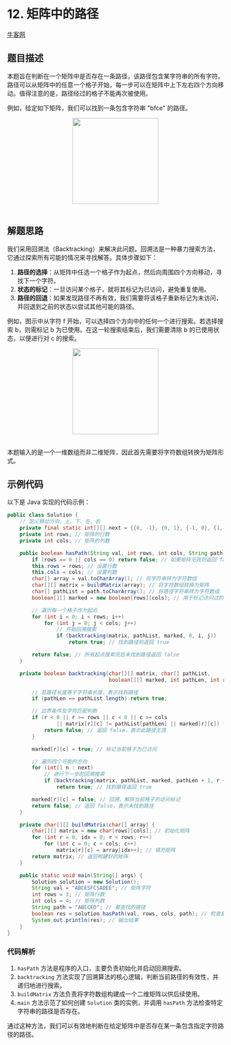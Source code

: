 # 12. 矩阵中的路径

[牛客网](https://www.nowcoder.com/practice/69fe7a584f0a445da1b6652978de5c38?tpId=13&tqId=11218&tab=answerKey&from=cyc_github)

## 题目描述

本题旨在判断在一个矩阵中是否存在一条路径，该路径包含某字符串的所有字符。路径可以从矩阵中的任意一个格子开始，每一步可以在矩阵中上下左右四个方向移动。值得注意的是，路径经过的格子不能再次被使用。

例如，给定如下矩阵，我们可以找到一条包含字符串 "bfce" 的路径。

<div align="center"> <img src="https://cs-notes-1256109796.cos.ap-guangzhou.myqcloud.com/1db1c7ea-0443-478b-8df9-7e33b1336cc4.png" width="200px"> </div><br>

## 解题思路

我们采用回溯法（Backtracking）来解决此问题。回溯法是一种暴力搜索方法，它通过探索所有可能的情况来寻找解答。具体步骤如下：

1. **路径的选择**：从矩阵中任选一个格子作为起点，然后向周围四个方向移动，寻找下一个字符。
2. **状态的标记**：一旦访问某个格子，就将其标记为已访问，避免重复使用。
3. **路径的回退**：如果发现路径不再有效，我们需要将该格子重新标记为未访问，并回退到之前的状态以尝试其他可能的路径。

例如，图示中从字符 f 开始，可以选择四个方向中的任何一个进行搜索。若选择搜索 b，则需标记 b 为已使用。在这一轮搜索结束后，我们需要清除 b 的已使用状态，以便进行对 c 的搜索。

<div align="center"> <img src="https://cs-notes-1256109796.cos.ap-guangzhou.myqcloud.com/dc964b86-7a08-4bde-a3d9-e6ddceb29f98.png" width="200px"> </div><br>

本题输入的是一个一维数组而非二维矩阵，因此首先需要将字符数组转换为矩阵形式。

## 示例代码

以下是 Java 实现的代码示例：

```java
public class Solution {
    // 定义移动方向，上、下、左、右
    private final static int[][] next = {{0, -1}, {0, 1}, {-1, 0}, {1, 0}};
    private int rows; // 矩阵的行数
    private int cols; // 矩阵的列数

    public boolean hasPath(String val, int rows, int cols, String path) {
        if (rows == 0 || cols == 0) return false; // 如果矩阵无效则返回 false
        this.rows = rows; // 设置行数
        this.cols = cols; // 设置列数
        char[] array = val.toCharArray(); // 将字符串转为字符数组
        char[][] matrix = buildMatrix(array); // 将字符数组转换为矩阵
        char[] pathList = path.toCharArray(); // 将路径字符串转为字符数组
        boolean[][] marked = new boolean[rows][cols]; // 用于标记访问过的格子

        // 遍历每一个格子作为起点
        for (int i = 0; i < rows; i++)
            for (int j = 0; j < cols; j++)
                // 开始回溯搜索
                if (backtracking(matrix, pathList, marked, 0, i, j))
                    return true; // 找到路径则返回 true

        return false; // 所有起点搜索完后未找到路径返回 false
    }

    private boolean backtracking(char[][] matrix, char[] pathList,
                                 boolean[][] marked, int pathLen, int r, int c) {

        // 若路径长度等于字符串长度，表示找到路径
        if (pathLen == pathList.length) return true;

        // 边界条件及字符匹配判断
        if (r < 0 || r >= rows || c < 0 || c >= cols
                || matrix[r][c] != pathList[pathLen] || marked[r][c]) {
            return false; // 返回 false，表示此路径无效
        }

        marked[r][c] = true; // 标记当前格子为已访问

        // 遍历四个可能的方向
        for (int[] n : next)
            // 进行下一步的回溯搜索
            if (backtracking(matrix, pathList, marked, pathLen + 1, r + n[0], c + n[1]))
                return true; // 找到路径返回 true

        marked[r][c] = false; // 回溯，解除当前格子的访问标记
        return false; // 返回 false，表示未找到路径
    }

    private char[][] buildMatrix(char[] array) {
        char[][] matrix = new char[rows][cols]; // 初始化矩阵
        for (int r = 0, idx = 0; r < rows; r++)
            for (int c = 0; c < cols; c++)
                matrix[r][c] = array[idx++]; // 填充矩阵
        return matrix; // 返回构建好的矩阵
    }

    public static void main(String[] args) {
        Solution solution = new Solution();
        String val = "ABCESFCSADEE"; // 矩阵字符
        int rows = 3; // 矩阵行数
        int cols = 4; // 矩阵列数
        String path = "ABCCED"; // 要查找的路径
        boolean res = solution.hasPath(val, rows, cols, path); // 检查是否存在路径
        System.out.println(res); // 输出结果
    }
}
```

### 代码解析

1. `hasPath` 方法是程序的入口，主要负责初始化并启动回溯搜索。
2. `backtracking` 方法实现了回溯算法的核心逻辑，判断当前路径的有效性，并递归地进行搜索。
3. `buildMatrix` 方法负责将字符数组构建成一个二维矩阵以供后续使用。
4. `main` 方法示范了如何创建 `Solution` 类的实例，并调用 `hasPath` 方法检查特定字符串的路径是否存在。

通过这种方法，我们可以有效地判断在给定矩阵中是否存在某一条包含指定字符路径的路径。